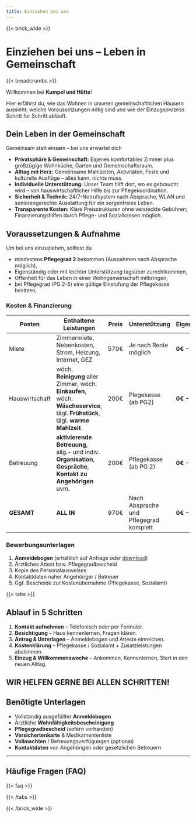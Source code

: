 ```yaml
---
title: Einziehen bei uns
---
```

{{< brick_wide >}}

# Einziehen bei uns – Leben in Gemeinschaft 

{{< breadcrumbs >}}

Willkommen bei **Kumpel und Hütte**!

Hier erfährst du, wie das Wohnen in unseren gemeinschaftlichen Häusern aussieht, welche Voraussetzungen nötig sind und wie der Einzugsprozess Schritt für Schritt abläuft.

## Dein Leben in der Gemeinschaft

Gemeinsam statt einsam – bei uns erwartet dich  

- **Privatsphäre & Gemeinschaft:** Eigenes komfortables Zimmer plus großzügige Wohnküche, Garten und Gemeinschaftsraum.  
- **Alltag mit Herz:** Gemeinsame Mahlzeiten, Aktivitäten, Feste und kulturelle Ausflüge – alles kann, nichts muss.  
- **Individuelle Unterstützung:** Unser Team hilft dort, wo es gebraucht wird – von hauswirtschaftlicher Hilfe bis zur Pflegekoordination.  
- **Sicherheit & Technik:** 24/7-Notrufsystem nach Absprache, WLAN und seniorengerechte Ausstattung für ein sorgenfreies Leben.  
- **Transparente Kosten:** Klare Preisstrukturen ohne versteckte Gebühren; Finanzierungshilfen durch Pflege- und Sozialkassen möglich.

## Voraussetzungen & Aufnahme

Um bei uns einzuziehen, solltest du  

- mindestens **Pflegegrad 2** bekommen (Ausnahmen nach Absprache möglich),  
- Eigenständig oder mit leichter Unterstützung tagsüber zurechtkommen,  
- Offenheit für das Leben in einer Wohngemeinschaft mitbringen,  
- bei Pflegegrad (PG 2-5) eine gültige Einstufung der Pflegekasse besitzen,

### Kosten & Finanzierung


|Posten|Enthaltene Leistungen |Preis|Unterstützung |   Eigenanteil|
|--|--|--|--|--|
| Miete | Zimmermiete, Nebenkosten, Strom, Heizung, Internet, GEZ  |570€|Je nach Rente möglich|**0€ - 570€**
| Hauswirtschaft |wöch. **Reinigung** aller Zimmer, wöch. **Einkaufen**, wöch. **Wäscheservice**, tägl. **Frühstück**, tägl. **warme Mahlzeit**  |200€ |Plegekasse (ab PG2)|**0€ - 200€**
| Betreuung | **aktivierende Betreuung**, allg.- und indiv. **Organisation**, **Gespräche**, **Kontakt zu Angehörigen** uvm. |200€|Pflegekasse (ab PG 2)|**0€ - 200€**
| **GESAMT** |**ALL IN**  |970€|Nach Absprache und Pflegegrad komplett|**0€ - 970€**




### Bewerbungsunterlagen

1. **Anmeldebogen** (erhältlich auf Anfrage oder [download](https://github.com/Kumpel-und-Huette/kumpelundhuette.de/raw/refs/heads/main/static/uploads/Anmeldung.docx))  
2. Ärztliches Attest bzw. Pflegegradbescheid  
3. Kopie des Personalausweises  
4. Kontakt­daten naher Angehöriger / Betreuer  
5. Ggf. Bescheide zur Kostenübernahme (Pflegekasse, Sozialamt)

{{< tabs >}}

## Ablauf in 5 Schritten

1. **Kontakt aufnehmen** – Telefonisch oder per Formular.  
2. **Besichtigung** – Haus kennenlernen, Fragen klären.  
3. **Antrag & Unterlagen** – Anmeldebogen und Atteste einreichen.  
4. **Kostenklärung** – Pflegekasse / Sozialamt + Zusatzleistungen abstimmen.  
5. **Einzug & Willkommens­woche** – Ankommen, Kennenlernen, Start in den neuen Alltag.

WIR HELFEN GERNE BEI ALLEN SCHRITTEN!
---
## Benötigte Unterlagen

- Vollständig ausgefüllter **Anmeldebogen**  
- Ärztliche **Wohnfähigkeits­bescheinigung**  
- **Pflegegradbescheid** (sofern vorhanden)  
- **Versichertenkarte** & Medikamentenliste  
- **Vollmachten** / Betreuungsverfügungen (optional)  
- **Kontaktdaten** von Angehörigen oder gesetzlichen Betreuern

---
## Häufige Fragen (FAQ)

{{< faq >}}

{{< /tabs >}}

{{< /brick_wide >}}
